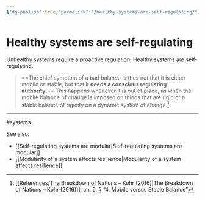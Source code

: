 ```yaml
---
{"dg-publish":true,"permalink":"/healthy-systems-are-self-regulating/"}
---
```



# Healthy systems are self-regulating

Unhealthy systems require a proactive regulation. Healthy systems are self-regulating.

> ==The chief symptom of a bad balance is thus not that it is either mobile or stable, but that it **needs a conscious regulating authority**.== This happens whenever it is out of place, as when the mobile balance of change is imposed on things that are rigid or a stable balance of rigidity on a dynamic system of change.[^1]

---
#systems 

See also:
- [[Self-regulating systems are modular\|Self-regulating systems are modular]]
- [[Modularity of a system affects resilience\|Modularity of a system affects resilience]]

[^1]: [[References/The Breakdown of Nations –  Kohr (2016)\|The Breakdown of Nations –  Kohr (2016)]], ch. 5, § “4. Mobile versus Stable Balance”